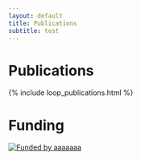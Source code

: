 ```yaml
---
layout: default
title: Publications
subtitle: test
---
```


<!--<div class="content">

  <div id="description">
    {% include me.html %}
  </div>
</div>-->

<div id="accordion">
  
  <h1 id="pubs" class="panel">Publications</h1>
  <div class="panel-content">
    {% include loop_publications.html %}
  </div>


  <h1 id="funding" class="panel">Funding</h1>
  <div class="panel-content">
    <a href="https://aaaaaa">
      <img class="center" alt="Funded by aaaaaaa"
      src="https://aaaaaa"></a>
  </div>
  